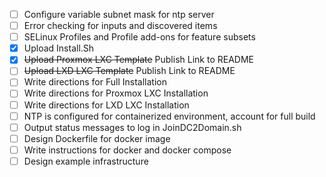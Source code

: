 - [ ] Configure variable subnet mask for ntp server
- [ ] Error checking for inputs and discovered items
- [ ] SELinux Profiles and Profile add-ons for feature subsets
- [x] Upload Install.Sh
- [x] ~~Upload Proxmox LXC Template~~ Publish Link to README
- [ ] ~~Upload LXD LXC Template~~ Publish Link to README
- [ ] Write directions for Full Installation
- [ ] Write directions for Proxmox LXC Installation
- [ ] Write directions for LXD LXC Installation
- [ ] NTP is configured for containerized environment, account for full build
- [ ] Output status messages to log in JoinDC2Domain.sh
- [ ] Design Dockerfile for docker image
- [ ] Write instructions for docker and docker compose
- [ ] Design example infrastructure 